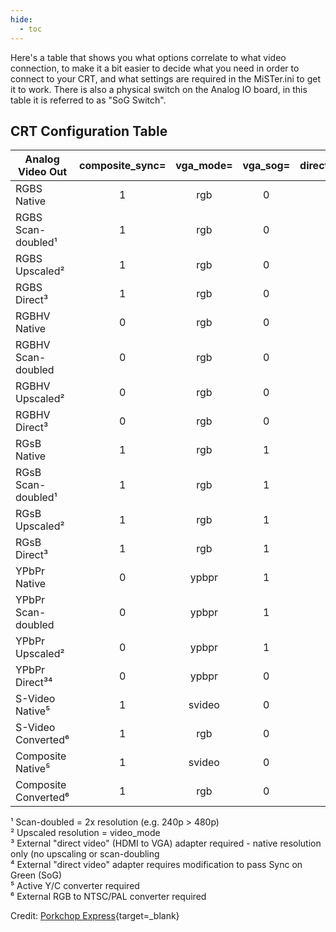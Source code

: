 ```yaml
---
hide:
  - toc
---
```


Here's a table that shows you what options correlate to what video connection, to make it a bit easier to decide what you need in order to connect to your CRT, and what settings are required in the MiSTer.ini to get it to work. There is also a physical switch on the Analog IO board, in this table it is referred to as "SoG Switch".

## CRT Configuration Table

| Analog Video Out     | composite_sync= | vga_mode= | vga_sog= | direct_video= | vga_scaler= | forced_scandoubler= | SoG Switch |
| -------------------- | :-------------: | :-------: | :------: | :-----------: | :---------: | :-----------------: | :--------: |
| RGBS Native          | 1               | rgb       | 0        | 0             | 0           | 0                   | AUTO       |
| RGBS Scan-doubled¹   | 1               | rgb       | 0        | 0             | 0           | 1                   | AUTO       |
| RGBS Upscaled²       | 1               | rgb       | 0        | 0             | 1           | 0                   | AUTO       |
| RGBS Direct³         | 1               | rgb       | 0        | 1             | 0           | 0                   | N/A        |
| RGBHV Native         | 0               | rgb       | 0        | 0             | 0           | 0                   | AUTO       |
| RGBHV Scan-doubled   | 0               | rgb       | 0        | 0             | 0           | 1                   | AUTO       |
| RGBHV Upscaled²      | 0               | rgb       | 0        | 0             | 1           | 0                   | AUTO       |
| RGBHV Direct³        | 0               | rgb       | 0        | 1             | 0           | 0                   | N/A        |
| RGsB Native          | 1               | rgb       | 1        | 0             | 0           | 0                   | AUTO       |
| RGsB Scan-doubled¹   | 1               | rgb       | 1        | 0             | 0           | 1                   | AUTO       |
| RGsB Upscaled²       | 1               | rgb       | 1        | 0             | 1           | 0                   | AUTO       |
| RGsB Direct³         | 1               | rgb       | 1        | 1             | 0           | 0                   | N/A        |
| YPbPr Native         | 0               | ypbpr     | 1        | 0             | 0           | 0                   | OVR        |
| YPbPr Scan-doubled   | 0               | ypbpr     | 1        | 0             | 0           | 1                   | OVR        |
| YPbPr Upscaled²      | 0               | ypbpr     | 1        | 0             | 1           | 0                   | OVR        |
| YPbPr Direct³⁴       | 0               | ypbpr     | 0        | 1             | 0           | 0                   | N/A        |
| S-Video Native⁵      | 1               | svideo    | 0        | 0             | 0           | 0                   | N/A        |
| S-Video Converted⁶   | 1               | rgb       | 0        | 0             | 0           | 0                   | N/A        |
| Composite Native⁵    | 1               | svideo    | 0        | 0             | 0           | 0                   | N/A        |
| Composite Converted⁶ | 1               | rgb       | 0        | 0             | 0           | 0                   | N/A        |

¹ Scan-doubled = 2x resolution (e.g. 240p > 480p)  
² Upscaled resolution = video_mode  
³ External "direct video" (HDMI to VGA) adapter required - native resolution only (no upscaling or scan-doubling  
⁴ External "direct video" adapter requires modification to pass Sync on Green (SoG)  
⁵ Active Y/C converter required  
⁶ External RGB to NTSC/PAL converter required
 
Credit: [Porkchop Express](https://twitter.com/MisterAddons){target=_blank}
